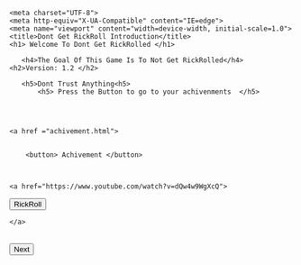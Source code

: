 

<html lang="en">

    <meta charset="UTF-8">
    <meta http-equiv="X-UA-Compatible" content="IE=edge">
    <meta name="viewport" content="width=device-width, initial-scale=1.0">
    <title>Dont Get RickRoll Introduction</title>
    <h1> Welcome To Dont Get RickRolled </h1>
    
       <h4>The Goal Of This Game Is To Not Get RickRolled</h4>                         <h2>Version: 1.2 </h2>
   
       <h5>Dont Trust Anything<h5>
           <h5> Press the Button to go to your achivenments  </h5>
           
           
           
           
    <a href ="achivement.html">
       
       
        <button> Achivement </button>
       
     
    
    <a href="https://www.youtube.com/watch?v=dQw4w9WgXcQ">

<button> RickRoll </button>


    </a>
<br>

<a href="RickRoll Game.html">
<button>Next</button>
</a>
        <script src="index.js"></script>


